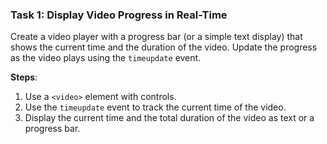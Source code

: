 ### **Task 1: Display Video Progress in Real-Time**
Create a video player with a progress bar (or a simple text display) that shows the current time and the duration of the video. Update the progress as the video plays using the `timeupdate` event.

**Steps**:
1. Use a `<video>` element with controls.
2. Use the `timeupdate` event to track the current time of the video.
3. Display the current time and the total duration of the video as text or a progress bar.
